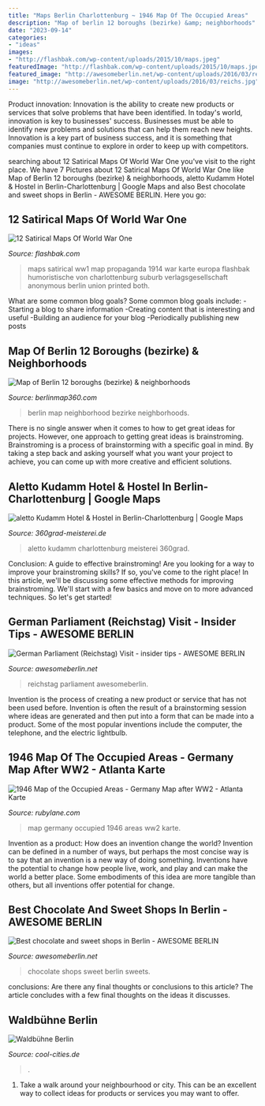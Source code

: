 ```yaml
---
title: "Maps Berlin Charlottenburg ~ 1946 Map Of The Occupied Areas"
description: "Map of berlin 12 boroughs (bezirke) &amp; neighborhoods"
date: "2023-09-14"
categories:
- "ideas"
images:
- "http://flashbak.com/wp-content/uploads/2015/10/maps.jpeg"
featuredImage: "http://flashbak.com/wp-content/uploads/2015/10/maps.jpeg"
featured_image: "http://awesomeberlin.net/wp-content/uploads/2016/03/reichs.jpg"
image: "http://awesomeberlin.net/wp-content/uploads/2016/03/reichs.jpg"
---
```



Product innovation:
Innovation is the ability to create new products or services that solve problems that have been identified. In today's world, innovation is key to businesses' success. Businesses must be able to identify new problems and solutions that can help them reach new heights. Innovation is a key part of business success, and it is something that companies must continue to explore in order to keep up with competitors.

	

		
searching about 12 Satirical Maps Of World War One you've visit to the right place. We have 7 Pictures about 12 Satirical Maps Of World War One like Map of Berlin 12 boroughs (bezirke) &amp; neighborhoods, aletto Kudamm Hotel &amp; Hostel in Berlin-Charlottenburg | Google Maps and also Best chocolate and sweet shops in Berlin - AWESOME BERLIN. Here you go:
		
    
## 12 Satirical Maps Of World War One

<img loading=lazy src="http://flashbak.com/wp-content/uploads/2015/10/maps.jpeg" onerror="this.onerror=null;this.src='https://tse2.mm.bing.net/th?id=OIP.8VUBWAmdQ21vSU22cRmd3gHaGj&amp;pid=15.1';" alt="12 Satirical Maps Of World War One">

_Source: flashbak.com_

>maps satirical ww1 map propaganda 1914 war karte europa flashbak humoristische von charlottenburg suburb verlagsgesellschaft anonymous berlin union printed both. 

	

What are some common blog goals?
Some common blog goals include: 
-Starting a blog to share information 
-Creating content that is interesting and useful 
-Building an audience for your blog 
-Periodically publishing new posts

    
## Map Of Berlin 12 Boroughs (bezirke) &amp; Neighborhoods

<img loading=lazy src="https://berlinmap360.com/website/var/tmp/image-thumbnails/0/606/thumb__mapShare/berlin-neighborhood-map.jpeg" onerror="this.onerror=null;this.src='https://tse3.mm.bing.net/th?id=OIP.oidFefKSMeC_EwruCLOEzQHaD4&amp;pid=15.1';" alt="Map of Berlin 12 boroughs (bezirke) &amp; neighborhoods">

_Source: berlinmap360.com_

>berlin map neighborhood bezirke neighborhoods. 

	

There is no single answer when it comes to how to get great ideas for projects. However, one approach to getting great ideas is brainstroming. Brainstroming is a process of brainstorming with a specific goal in mind. By taking a step back and asking yourself what you want your project to achieve, you can come up with more creative and efficient solutions.

    
## Aletto Kudamm Hotel &amp; Hostel In Berlin-Charlottenburg | Google Maps

<img loading=lazy src="http://www.360grad-meisterei.de/wp-content/gallery/alter-kudamm-berlin-charlottenburg/aletto-Kudamm-Hotel-Hostel-Berlin-Charlottenburg-5.jpg" onerror="this.onerror=null;this.src='https://tse3.mm.bing.net/th?id=OIP.1jbUd_BqCd0PkmayY_RIJgHaE8&amp;pid=15.1';" alt="aletto Kudamm Hotel &amp; Hostel in Berlin-Charlottenburg | Google Maps">

_Source: 360grad-meisterei.de_

>aletto kudamm charlottenburg meisterei 360grad. 

	

Conclusion: A guide to effective brainstroming!
Are you looking for a way to improve your brainstroming skills? If so, you've come to the right place! In this article, we'll be discussing some effective methods for improving brainstroming. We'll start with a few basics and move on to more advanced techniques. So let's get started!

    
## German Parliament (Reichstag) Visit - Insider Tips - AWESOME BERLIN

<img loading=lazy src="http://awesomeberlin.net/wp-content/uploads/2016/03/reichs.jpg" onerror="this.onerror=null;this.src='https://tse4.mm.bing.net/th?id=OIP.U8GbgVorpwmapzRWEPaF_AHaEt&amp;pid=15.1';" alt="German Parliament (Reichstag) Visit - insider tips - AWESOME BERLIN">

_Source: awesomeberlin.net_

>reichstag parliament awesomeberlin. 

	

Invention is the process of creating a new product or service that has not been used before. Invention is often the result of a brainstorming session where ideas are generated and then put into a form that can be made into a product. Some of the most popular inventions include the computer, the telephone, and the electric lightbulb.

    
## 1946 Map Of The Occupied Areas - Germany Map After WW2 - Atlanta Karte

<img loading=lazy src="https://cdn0.rubylane.com/_pod/item/1415055/a21/1946-Map-Occupied-Areas-Germany-Map-full-2o-2048-30-r-cccccc-6.jpg" onerror="this.onerror=null;this.src='https://tse4.mm.bing.net/th?id=OIP.nQxgAH4_2Wqt9aWOeXLN0wHaEG&amp;pid=15.1';" alt="1946 Map of the Occupied Areas - Germany Map after WW2 - Atlanta Karte">

_Source: rubylane.com_

>map germany occupied 1946 areas ww2 karte. 

	

Invention as a product: How does an invention change the world?
Invention can be defined in a number of ways, but perhaps the most concise way is to say that an invention is a new way of doing something. Inventions have the potential to change how people live, work, and play and can make the world a better place. Some embodiments of this idea are more tangible than others, but all inventions offer potential for change.

    
## Best Chocolate And Sweet Shops In Berlin - AWESOME BERLIN

<img loading=lazy src="http://awesomeberlin.net/wp-content/uploads/2017/09/Best-chocolate-and-sweet-shops-in-Berlin4.jpg" onerror="this.onerror=null;this.src='https://tse2.mm.bing.net/th?id=OIP.4WXGuf67v32a3aQ2ew76PgHaE8&amp;pid=15.1';" alt="Best chocolate and sweet shops in Berlin - AWESOME BERLIN">

_Source: awesomeberlin.net_

>chocolate shops sweet berlin sweets. 

	

conclusions: Are there any final thoughts or conclusions to this article?
The article concludes with a few final thoughts on the ideas it discusses.

    
## Waldbühne Berlin

<img loading=lazy src="https://media.cool-cities.com/waldbuehne002_pr_r_mob.jpg?h=530" onerror="this.onerror=null;this.src='https://tse4.mm.bing.net/th?id=OIP.1idMzjMWjxSNza4Ob0P77gHaFj&amp;pid=15.1';" alt="Waldbühne Berlin">

_Source: cool-cities.de_

>. 

	

1. Take a walk around your neighbourhood or city. This can be an excellent way to collect ideas for products or services you may want to offer.

